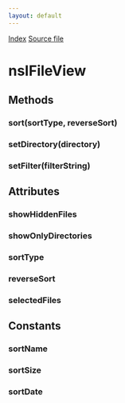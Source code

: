 ```yaml
---
layout: default
---
```

<div id='links'><a href="../index.html">Index</a>
<a href="http://dxr.mozilla.org/mozilla-central/source/toolkit/components/filepicker/nsIFileView.idl">Source file</a>
</div>

# nsIFileView #

## Methods ##

### sort(sortType, reverseSort) ###

### setDirectory(directory) ###

### setFilter(filterString) ###

## Attributes ##

### showHiddenFiles ###

### showOnlyDirectories ###

### sortType ###

### reverseSort ###

### selectedFiles ###

## Constants ##

### sortName ###

### sortSize ###

### sortDate ###
